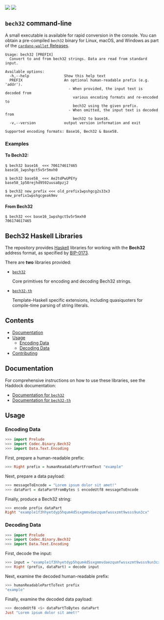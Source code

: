 <a href="https://hackage.haskell.org/package/bech32"><img src="https://img.shields.io/hackage/v/bech32?style=for-the-badge" /></a>
<a href="https://github.com/input-output-hk/bech32/releases"><img src="https://img.shields.io/github/release/input-output-hk/bech32.svg?style=for-the-badge" /></a>

## `bech32` command-line

A small executable is available for rapid conversion in the console. You can obtain a pre-compiled `bech32` binary for Linux, macOS, and Windows as part of the [`cardano-wallet` Releases](https://github.com/input-output-hk/cardano-wallet/releases).

```console
Usage: bech32 [PREFIX]
  Convert to and from bech32 strings. Data are read from standard input.

Available options:
  -h,--help                Show this help text
  PREFIX                   An optional human-readable prefix (e.g. 'addr').
                             - When provided, the input text is decoded from
                               various encoding formats and re-encoded to
                               bech32 using the given prefix.
                             - When omitted, the input text is decoded from
                               bech32 to base16.
  -v,--version             output version information and exit

Supported encoding formats: Base16, Bech32 & Base58.
```

### Examples

#### To Bech32:

```console
$ bech32 base16_ <<< 706174617465
base16_1wpshgct5v5r5mxh0

$ bech32 base58_ <<< Ae2tdPwUPEYy
base58_1p58rejhd9592uusa8pzj2

$ bech32 new_prefix <<< old_prefix1wpshgcg2s33x3
new_prefix1wpshgcgeak9mv
```

#### From Bech32

```console
$ bech32 <<< base16_1wpshgct5v5r5mxh0
706174617465
```

## Bech32 Haskell Libraries

The repository provides [Haskell](https://www.haskell.org/) libraries for
working with the **Bech32** address format, as specified by
[BIP-0173](https://github.com/bitcoin/bips/blob/master/bip-0173.mediawiki).

There are **two** libraries provided:

* [`bech32`](http://hackage.haskell.org/package/bech32)

    Core primitives for encoding and decoding Bech32 strings.

* [`bech32-th`](http://hackage.haskell.org/package/bech32-th)

    Template-Haskell specific extensions, including quasiquoters
    for compile-time parsing of string literals.

## Contents

   * [Documentation](#documentation)
   * [Usage](#usage)
      * [Encoding Data](#encoding-data)
      * [Decoding Data](#decoding-data)
   * [Contributing](#contributing)

## Documentation

For comprehensive instructions on how to use these libraries, see the Haddock documentation:

* [Documentation for `bech32`](https://hackage.haskell.org/package/bech32/docs/Codec-Binary-Bech32.html)
* [Documentation for `bech32-th`](https://hackage.haskell.org/package/bech32-th/docs/Codec-Binary-Bech32-TH.html)

## Usage

### Encoding Data

```hs
>>> import Prelude
>>> import Codec.Binary.Bech32
>>> import Data.Text.Encoding
```

First, prepare a human-readable prefix:
```hs
>>> Right prefix = humanReadablePartFromText "example"
```

Next, prepare a data payload:
```hs
>>> messageToEncode = "Lorem ipsum dolor sit amet!"
>>> dataPart = dataPartFromBytes $ encodeUtf8 messageToEncode
```

Finally, produce a Bech32 string:
```hs
>>> encode prefix dataPart
Right "example1f3hhyetdyp5hqum4d5sxgmmvdaezqumfwssxzmt9wsss9un3cx"
```

### Decoding Data

```hs
>>> import Prelude
>>> import Codec.Binary.Bech32
>>> import Data.Text.Encoding
```

First, decode the input:

```hs
>>> input = "example1f3hhyetdyp5hqum4d5sxgmmvdaezqumfwssxzmt9wsss9un3cx"
>>> Right (prefix, dataPart) = decode input
```

Next, examine the decoded human-readable prefix:

```hs
>>> humanReadablePartToText prefix
"example"
```

Finally, examine the decoded data payload:

```hs
>>> decodeUtf8 <$> dataPartToBytes dataPart
Just "Lorem ipsum dolor sit amet!"
```
